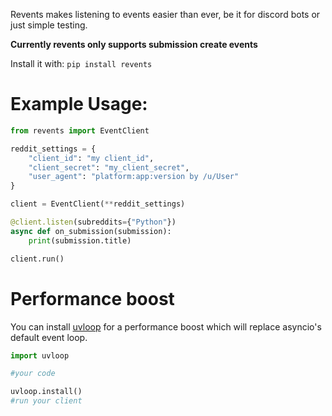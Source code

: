 Revents makes listening to events easier than ever, be it for discord bots or just simple testing.

**Currently revents only supports submission create events**

Install it with:
`pip install revents`

# Example Usage:
```py
from revents import EventClient

reddit_settings = {
    "client_id": "my client_id",
    "client_secret": "my_client_secret",
    "user_agent": "platform:app:version by /u/User"
}

client = EventClient(**reddit_settings)

@client.listen(subreddits={"Python"})
async def on_submission(submission):
    print(submission.title)

client.run()
```

# Performance boost
You can install [uvloop](https://github.com/MagicStack/uvloop) for a performance boost which will replace asyncio's default event loop.
```py
import uvloop

#your code

uvloop.install()
#run your client
```